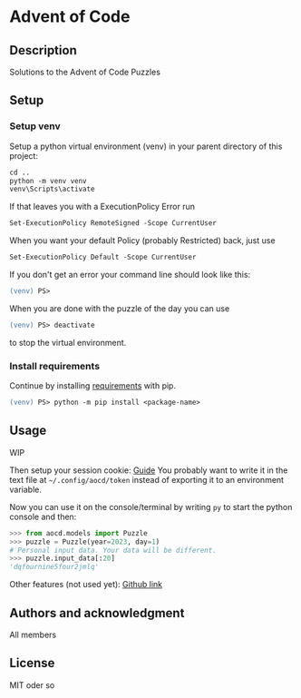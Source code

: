 # Advent of Code

## Description

Solutions to the Advent of Code Puzzles

## Setup

### Setup venv

Setup a python virtual environment (venv) in your parent directory of this project:

```ps
cd ..
python -m venv venv
venv\Scripts\activate
```

If that leaves you with a ExecutionPolicy Error run

```ps
Set-ExecutionPolicy RemoteSigned -Scope CurrentUser
```

When you want your default Policy (probably Restricted) back, just use

```ps
Set-ExecutionPolicy Default -Scope CurrentUser
```

If you don't get an error your command line should look like this:

```ps
(venv) PS>
```

When you are done with the puzzle of the day you can use 

```ps
(venv) PS> deactivate
```

to stop the virtual environment.

### Install requirements

Continue by installing [requirements](requirements.txt) with pip.

```ps
(venv) PS> python -m pip install <package-name>
```

## Usage

WIP

Then setup your session cookie: [Guide](https://github.com/wimglenn/advent-of-code-wim/issues/1)
You probably want to write it in the text file at `~/.config/aocd/token` instead of exporting it to an environment variable.

Now you can use it on the console/terminal by writing `py` to start the python console and then:

```python
>>> from aocd.models import Puzzle
>>> puzzle = Puzzle(year=2023, day=1)
# Personal input data. Your data will be different.
>>> puzzle.input_data[:20]
'dqfournine5four2jmlq'
```

Other features (not used yet): [Github link](https://github.com/wimglenn/advent-of-code-data)

## Authors and acknowledgment
All members

## License
MIT oder so
